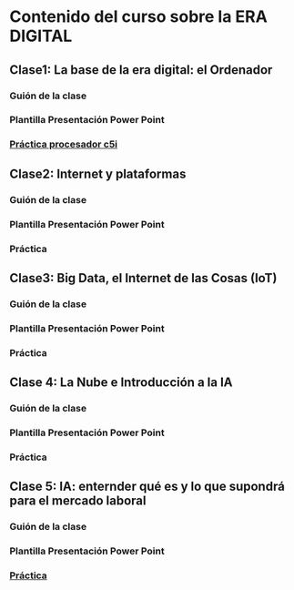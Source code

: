 # Contenido del curso sobre la ERA DIGITAL

## Clase1: La base de la era digital: el Ordenador

### Guión de la clase
### Plantilla Presentación Power Point 
### [Práctica procesador c5i]( https://pauandalt.github.io/TFG-Practica-c5i/)

## Clase2: Internet y plataformas

### Guión de la clase
### Plantilla Presentación Power Point 
### Práctica

## Clase3: Big Data, el Internet de las Cosas (IoT)

### Guión de la clase
### Plantilla Presentación Power Point 
### Práctica

## Clase 4: La Nube e Introducción a la IA

### Guión de la clase
### Plantilla Presentación Power Point 
### Práctica


## Clase 5: IA: enternder qué es y lo que supondrá para el mercado laboral 

### Guión de la clase
### Plantilla Presentación Power Point 
### [Práctica](https://pauandalt.github.io/Practica_Redes_Neuronales/)
